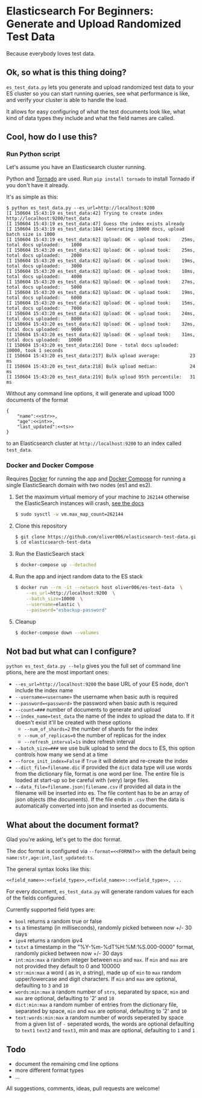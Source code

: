 # Elasticsearch For Beginners: Generate and Upload Randomized Test Data

Because everybody loves test data.

## Ok, so what is this thing doing?

`es_test_data.py` lets you generate and upload randomized test data to
your ES cluster so you can start running queries, see what performance
is like, and verify your cluster is able to handle the load.

It allows for easy configuring of what the test documents look like, what
kind of data types they include and what the field names are called.

## Cool, how do I use this? 

### Run Python script

Let's assume you have an Elasticsearch cluster running.

Python and [Tornado](https://github.com/tornadoweb/tornado/) are used. Run
`pip install tornado` to install Tornado if you don't have it already.

It's as simple as this:

```
$ python es_test_data.py --es_url=http://localhost:9200
[I 150604 15:43:19 es_test_data:42] Trying to create index http://localhost:9200/test_data
[I 150604 15:43:19 es_test_data:47] Guess the index exists already
[I 150604 15:43:19 es_test_data:184] Generating 10000 docs, upload batch size is 1000
[I 150604 15:43:19 es_test_data:62] Upload: OK - upload took:    25ms, total docs uploaded:    1000
[I 150604 15:43:20 es_test_data:62] Upload: OK - upload took:    25ms, total docs uploaded:    2000
[I 150604 15:43:20 es_test_data:62] Upload: OK - upload took:    19ms, total docs uploaded:    3000
[I 150604 15:43:20 es_test_data:62] Upload: OK - upload took:    18ms, total docs uploaded:    4000
[I 150604 15:43:20 es_test_data:62] Upload: OK - upload took:    27ms, total docs uploaded:    5000
[I 150604 15:43:20 es_test_data:62] Upload: OK - upload took:    19ms, total docs uploaded:    6000
[I 150604 15:43:20 es_test_data:62] Upload: OK - upload took:    15ms, total docs uploaded:    7000
[I 150604 15:43:20 es_test_data:62] Upload: OK - upload took:    24ms, total docs uploaded:    8000
[I 150604 15:43:20 es_test_data:62] Upload: OK - upload took:    32ms, total docs uploaded:    9000
[I 150604 15:43:20 es_test_data:62] Upload: OK - upload took:    31ms, total docs uploaded:   10000
[I 150604 15:43:20 es_test_data:216] Done - total docs uploaded: 10000, took 1 seconds
[I 150604 15:43:20 es_test_data:217] Bulk upload average:           23 ms
[I 150604 15:43:20 es_test_data:218] Bulk upload median:            24 ms
[I 150604 15:43:20 es_test_data:219] Bulk upload 95th percentile:   31 ms
```
 
Without any command line options, it will generate and upload 1000 documents
of the format

```
{
    "name":<<str>>,
    "age":<<int>>,
    "last_updated":<<ts>>
}
```
to an Elasticsearch cluster at `http://localhost:9200` to an index called
`test_data`.

### Docker and Docker Compose

Requires [Docker](https://docs.docker.com/get-docker/) for running the app and [Docker Compose](https://docs.docker.com/compose/install/) for running a single ElasticSearch domain with two nodes (es1 and es2).

1. Set the maximum virtual memory of your machine to `262144` otherwise the ElasticSearch instances will crash, [see the docs](https://www.elastic.co/guide/en/elasticsearch/reference/current/vm-max-map-count.html)
    ```bash
    $ sudo sysctl -w vm.max_map_count=262144
    ```
1. Clone this repository
    ```bash
    $ git clone https://github.com/oliver006/elasticsearch-test-data.git
    $ cd elasticsearch-test-data
    ```
1. Run the ElasticSearch stack
    ```bash
    $ docker-compose up --detached
    ```
1. Run the app and inject random data to the ES stack
    ```bash
    $ docker run --rm -it --network host oliver006/es-test-data  \
        --es_url=http://localhost:9200  \
        --batch_size=10000  \
        --username=elastic \
        --password="esbackup-password"
    ```
1. Cleanup
    ```bash
    $ docker-compose down --volumes
    ```

## Not bad but what can I configure?

`python es_test_data.py --help` gives you the full set of command line
ptions, here are the most important ones:

- `--es_url=http://localhost:9200` the base URL of your ES node, don't
  include the index name
- `--username=<username>` the username when basic auth is required
- `--password=<password>` the password when basic auth is required
- `--count=###` number of documents to generate and upload
- `--index_name=test_data` the name of the index to upload the data to.
  If it doesn't exist it'll be created with these options
  - `--num_of_shards=2` the number of shards for the index
  - `--num_of_replicas=0` the number of replicas for the index
  - `--refresh_interval=1s` index refresh interval
- `--batch_size=###` we use bulk upload to send the docs to ES, this option
  controls how many we send at a time
- `--force_init_index=False` if `True` it will delete and re-create the index
- `--dict_file=filename.dic` if provided the `dict` data type will use words
  from the dictionary file, format is one word per line. The entire file is
  loaded at start-up so be careful with (very) large files.
- `--data_file=filename.json|filename.csv` if provided all data in the filename will be inserted into es. The file content has to be an array of json objects (the documents). If the file ends in `.csv` then the data is automatically converted into json and inserted as documents.

## What about the document format?

Glad you're asking, let's get to the doc format.

The doc format is configured via `--format=<<FORMAT>>` with the default being
`name:str,age:int,last_updated:ts`.

The general syntax looks like this:

`<<field_name>>:<<field_type>>,<<field_name>>::<<field_type>>, ...`

For every document, `es_test_data.py` will generate random values for each of
the fields configured.

Currently supported field types are:

- `bool` returns a random true or false
- `ts` a timestamp (in milliseconds), randomly picked between now +/- 30 days
- `ipv4` returns a random ipv4
- `tstxt` a timestamp in the "%Y-%m-%dT%H:%M:%S.000-0000" format, randomly
  picked between now +/- 30 days
- `int:min:max` a random integer between `min` and `max`. If `min` and `max`
  are not provided they default to 0 and 100000
- `str:min:max` a word ( as in, a string), made up of `min` to `max` random
  upper/lowercase and digit characters. If `min` and `max` are optional,
  defaulting to `3` and `10`
- `words:min:max` a random number of `strs`, separated by space, `min` and
  `max` are optional, defaulting to '2' and `10`
- `dict:min:max` a random number of entries from the dictionary file,
  separated by space, `min` and `max` are optional, defaulting to '2' and `10`
- `text:words:min:max` a random number of words seperated by space from a
  given list of `-` seperated words, the words are optional defaulting to
  `text1` `text2` and `text3`, min and max are optional, defaulting to `1`
  and `1`

## Todo

- document the remaining cmd line options
- more different format types
- ...

All suggestions, comments, ideas, pull requests are welcome!
